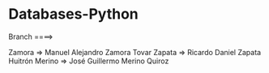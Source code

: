 # Databases-Python

Branch ====>

Zamora => Manuel Alejandro Zamora Tovar
Zapata => Ricardo Daniel Zapata Huitrón
Merino => José Guillermo Merino Quiroz
